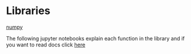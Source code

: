 # Libraries

[numpy](https://docs.scipy.org/doc/numpy/user/quickstart.html)


The following jupyter notebooks explain each function in the library and if you want to read docs 
click [here](https://docs.scipy.org/doc/numpy/user/quickstart.html)